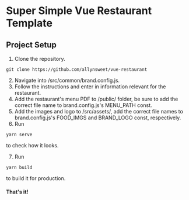 # Super Simple Vue Restaurant Template 

## Project Setup
1. Clone the repository.
```
git clone https://github.com/allynsweet/vue-restaurant
```
2. Navigate into /src/common/brand.config.js.
3. Follow the instructions and enter in information relevant for the restaurant. 
4. Add the restaurant's menu PDF to /public/ folder, be sure to add the correct file name to brand.config.js's MENU_PATH const.
5. Add the images and logo to /src/assets/, add the correct file names to brand.config.js's FOOD_IMGS and BRAND_LOGO const, respectively.
6. Run
```
yarn serve
```
to check how it looks.

7. Run
```
yarn build
```
to build it for production.
#### That's it! 
